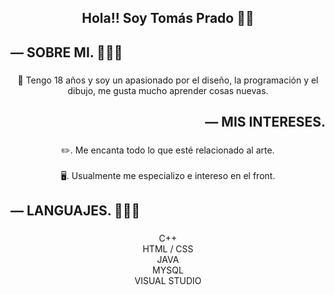 <h2 align="center">Hola!! Soy Tomás Prado 👋🏻</h2>

###

<h2 align="left">— SOBRE MI. 👨🏻‍💻</h2>

###

<p align="center">🌱 Tengo 18 años y soy un apasionado por el diseño, la programación y el dibujo, me gusta mucho aprender cosas nuevas.</p>

###

<h2 align="right">— MIS INTERESES.</h2>

###

<p align="center">✏️. Me encanta todo lo que esté relacionado al arte.<br><br>🖥️. Usualmente me especializo e intereso en el front.</p>

###

<h2 align="left">— LANGUAJES. 👨🏻‍💻</h2>

###

<p align="center">C++<br>HTML / CSS<br>JAVA<br>MYSQL<br>VISUAL STUDIO</p>

###
